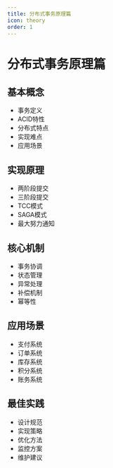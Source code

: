 ```yaml
---
title: 分布式事务原理篇
icon: theory
order: 1
---
```


# 分布式事务原理篇

## 基本概念
- 事务定义
- ACID特性
- 分布式特点
- 实现难点
- 应用场景

## 实现原理
- 两阶段提交
- 三阶段提交
- TCC模式
- SAGA模式
- 最大努力通知

## 核心机制
- 事务协调
- 状态管理
- 异常处理
- 补偿机制
- 幂等性

## 应用场景
- 支付系统
- 订单系统
- 库存系统
- 积分系统
- 账务系统

## 最佳实践
- 设计规范
- 实现策略
- 优化方法
- 监控方案
- 维护建议
